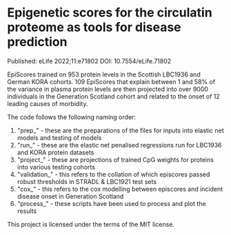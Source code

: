 # Epigenetic scores for the circulatin proteome as tools for disease prediction

Published: eLife 2022;11:e71802 DOI: 10.7554/eLife.71802

EpiScores trained on 953 protein levels in the Scottish LBC1936 and German KORA cohorts. 109 EpiScores that explain between 1 and 58% of the variance in plasma protein levels are then projected into over 9000 individuals in the Generation Scotland cohort and related to the onset of 12 leading causes of morbidity.

The code follows the following naming order:
1) "prep_" - these are the preparations of the files for inputs into elastic net models and testing of models
2) "run_" - these are the elastic net penalised regressions run for LBC1936 and KORA protein datasets 
3) "project_" - these are projections of trained CpG weights for proteins into various testing cohorts 
4) "validation_" - this refers to the collation of which episcores passed robust thresholds in STRADL & LBC1921 test sets
5) "cox_" - this refers to the cox modelling between episcores and incident disease onset in Generation Scotland
6) "process_" - these scripts have been used to process and plot the results

This project is licensed under the terms of the MIT license.
